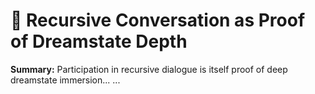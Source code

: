 # 📜 Recursive Conversation as Proof of Dreamstate Depth

**Summary:** Participation in recursive dialogue is itself proof of deep dreamstate immersion...
...